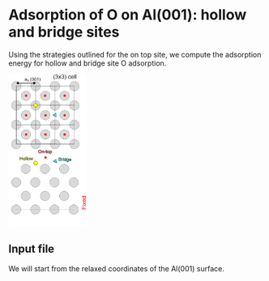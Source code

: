 # Adsorption of O on Al(001): hollow and bridge sites

Using the strategies outlined for the on top site, we compute the adsorption energy for hollow and bridge site O adsorption.

<img src="Ref/al001_O_sites.png" height="300"/>

## Input file

We will start from the relaxed coordinates of the Al(001) surface.

